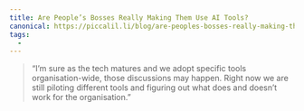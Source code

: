 ```yaml
---
title: Are People’s Bosses Really Making Them Use AI Tools?
canonical: https://piccalil.li/blog/are-peoples-bosses-really-making-them-use-ai/?utm_source=the-index&utm_medium=newsletter
tags:
  -
---
```


> “I’m sure as the tech matures and we adopt specific tools organisation-wide, those discussions may happen. Right now we are still piloting different tools and figuring out what does and doesn’t work for the organisation.”
